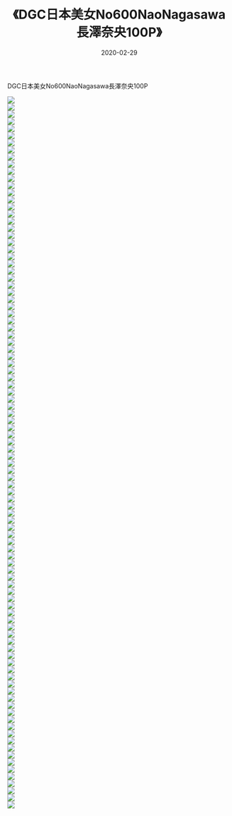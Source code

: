 ﻿---
layout: post
title:  《DGC日本美女No600NaoNagasawa長澤奈央100P》
date:   2020-02-29
img: http://img.660000.xyz/Sharelink/性感/2020/DGC日本美女No600NaoNagasawa長澤奈央100P/000.jpg
categories: [美女, 清纯, 唯美]
---

DGC日本美女No600NaoNagasawa長澤奈央100P

  ![](http://img.660000.xyz/Sharelink/性感/2020/DGC日本美女No600NaoNagasawa長澤奈央100P/001.jpg) <br> ![](http://img.660000.xyz/Sharelink/性感/2020/DGC日本美女No600NaoNagasawa長澤奈央100P/002.jpg) <br> ![](http://img.660000.xyz/Sharelink/性感/2020/DGC日本美女No600NaoNagasawa長澤奈央100P/003.jpg) <br> ![](http://img.660000.xyz/Sharelink/性感/2020/DGC日本美女No600NaoNagasawa長澤奈央100P/004.jpg) <br> ![](http://img.660000.xyz/Sharelink/性感/2020/DGC日本美女No600NaoNagasawa長澤奈央100P/005.jpg) <br> ![](http://img.660000.xyz/Sharelink/性感/2020/DGC日本美女No600NaoNagasawa長澤奈央100P/006.jpg) <br> ![](http://img.660000.xyz/Sharelink/性感/2020/DGC日本美女No600NaoNagasawa長澤奈央100P/007.jpg) <br> ![](http://img.660000.xyz/Sharelink/性感/2020/DGC日本美女No600NaoNagasawa長澤奈央100P/008.jpg) <br> ![](http://img.660000.xyz/Sharelink/性感/2020/DGC日本美女No600NaoNagasawa長澤奈央100P/009.jpg) <br> ![](http://img.660000.xyz/Sharelink/性感/2020/DGC日本美女No600NaoNagasawa長澤奈央100P/010.jpg) <br> ![](http://img.660000.xyz/Sharelink/性感/2020/DGC日本美女No600NaoNagasawa長澤奈央100P/011.jpg) <br> ![](http://img.660000.xyz/Sharelink/性感/2020/DGC日本美女No600NaoNagasawa長澤奈央100P/012.jpg) <br> ![](http://img.660000.xyz/Sharelink/性感/2020/DGC日本美女No600NaoNagasawa長澤奈央100P/013.jpg) <br> ![](http://img.660000.xyz/Sharelink/性感/2020/DGC日本美女No600NaoNagasawa長澤奈央100P/014.jpg) <br> ![](http://img.660000.xyz/Sharelink/性感/2020/DGC日本美女No600NaoNagasawa長澤奈央100P/015.jpg) <br> ![](http://img.660000.xyz/Sharelink/性感/2020/DGC日本美女No600NaoNagasawa長澤奈央100P/016.jpg) <br> ![](http://img.660000.xyz/Sharelink/性感/2020/DGC日本美女No600NaoNagasawa長澤奈央100P/017.jpg) <br> ![](http://img.660000.xyz/Sharelink/性感/2020/DGC日本美女No600NaoNagasawa長澤奈央100P/018.jpg) <br> ![](http://img.660000.xyz/Sharelink/性感/2020/DGC日本美女No600NaoNagasawa長澤奈央100P/019.jpg) <br> ![](http://img.660000.xyz/Sharelink/性感/2020/DGC日本美女No600NaoNagasawa長澤奈央100P/020.jpg) <br> ![](http://img.660000.xyz/Sharelink/性感/2020/DGC日本美女No600NaoNagasawa長澤奈央100P/021.jpg) <br> ![](http://img.660000.xyz/Sharelink/性感/2020/DGC日本美女No600NaoNagasawa長澤奈央100P/022.jpg) <br> ![](http://img.660000.xyz/Sharelink/性感/2020/DGC日本美女No600NaoNagasawa長澤奈央100P/023.jpg) <br> ![](http://img.660000.xyz/Sharelink/性感/2020/DGC日本美女No600NaoNagasawa長澤奈央100P/024.jpg) <br> ![](http://img.660000.xyz/Sharelink/性感/2020/DGC日本美女No600NaoNagasawa長澤奈央100P/025.jpg) <br> ![](http://img.660000.xyz/Sharelink/性感/2020/DGC日本美女No600NaoNagasawa長澤奈央100P/026.jpg) <br> ![](http://img.660000.xyz/Sharelink/性感/2020/DGC日本美女No600NaoNagasawa長澤奈央100P/027.jpg) <br> ![](http://img.660000.xyz/Sharelink/性感/2020/DGC日本美女No600NaoNagasawa長澤奈央100P/028.jpg) <br> ![](http://img.660000.xyz/Sharelink/性感/2020/DGC日本美女No600NaoNagasawa長澤奈央100P/029.jpg) <br> ![](http://img.660000.xyz/Sharelink/性感/2020/DGC日本美女No600NaoNagasawa長澤奈央100P/030.jpg) <br> ![](http://img.660000.xyz/Sharelink/性感/2020/DGC日本美女No600NaoNagasawa長澤奈央100P/031.jpg) <br> ![](http://img.660000.xyz/Sharelink/性感/2020/DGC日本美女No600NaoNagasawa長澤奈央100P/032.jpg) <br> ![](http://img.660000.xyz/Sharelink/性感/2020/DGC日本美女No600NaoNagasawa長澤奈央100P/033.jpg) <br> ![](http://img.660000.xyz/Sharelink/性感/2020/DGC日本美女No600NaoNagasawa長澤奈央100P/034.jpg) <br> ![](http://img.660000.xyz/Sharelink/性感/2020/DGC日本美女No600NaoNagasawa長澤奈央100P/035.jpg) <br> ![](http://img.660000.xyz/Sharelink/性感/2020/DGC日本美女No600NaoNagasawa長澤奈央100P/036.jpg) <br> ![](http://img.660000.xyz/Sharelink/性感/2020/DGC日本美女No600NaoNagasawa長澤奈央100P/037.jpg) <br> ![](http://img.660000.xyz/Sharelink/性感/2020/DGC日本美女No600NaoNagasawa長澤奈央100P/038.jpg) <br> ![](http://img.660000.xyz/Sharelink/性感/2020/DGC日本美女No600NaoNagasawa長澤奈央100P/039.jpg) <br> ![](http://img.660000.xyz/Sharelink/性感/2020/DGC日本美女No600NaoNagasawa長澤奈央100P/040.jpg) <br> ![](http://img.660000.xyz/Sharelink/性感/2020/DGC日本美女No600NaoNagasawa長澤奈央100P/041.jpg) <br> ![](http://img.660000.xyz/Sharelink/性感/2020/DGC日本美女No600NaoNagasawa長澤奈央100P/042.jpg) <br> ![](http://img.660000.xyz/Sharelink/性感/2020/DGC日本美女No600NaoNagasawa長澤奈央100P/043.jpg) <br> ![](http://img.660000.xyz/Sharelink/性感/2020/DGC日本美女No600NaoNagasawa長澤奈央100P/044.jpg) <br> ![](http://img.660000.xyz/Sharelink/性感/2020/DGC日本美女No600NaoNagasawa長澤奈央100P/045.jpg) <br> ![](http://img.660000.xyz/Sharelink/性感/2020/DGC日本美女No600NaoNagasawa長澤奈央100P/046.jpg) <br> ![](http://img.660000.xyz/Sharelink/性感/2020/DGC日本美女No600NaoNagasawa長澤奈央100P/047.jpg) <br> ![](http://img.660000.xyz/Sharelink/性感/2020/DGC日本美女No600NaoNagasawa長澤奈央100P/048.jpg) <br> ![](http://img.660000.xyz/Sharelink/性感/2020/DGC日本美女No600NaoNagasawa長澤奈央100P/049.jpg) <br> ![](http://img.660000.xyz/Sharelink/性感/2020/DGC日本美女No600NaoNagasawa長澤奈央100P/050.jpg) <br> ![](http://img.660000.xyz/Sharelink/性感/2020/DGC日本美女No600NaoNagasawa長澤奈央100P/051.jpg) <br> ![](http://img.660000.xyz/Sharelink/性感/2020/DGC日本美女No600NaoNagasawa長澤奈央100P/052.jpg) <br> ![](http://img.660000.xyz/Sharelink/性感/2020/DGC日本美女No600NaoNagasawa長澤奈央100P/053.jpg) <br> ![](http://img.660000.xyz/Sharelink/性感/2020/DGC日本美女No600NaoNagasawa長澤奈央100P/054.jpg) <br> ![](http://img.660000.xyz/Sharelink/性感/2020/DGC日本美女No600NaoNagasawa長澤奈央100P/055.jpg) <br> ![](http://img.660000.xyz/Sharelink/性感/2020/DGC日本美女No600NaoNagasawa長澤奈央100P/056.jpg) <br> ![](http://img.660000.xyz/Sharelink/性感/2020/DGC日本美女No600NaoNagasawa長澤奈央100P/057.jpg) <br> ![](http://img.660000.xyz/Sharelink/性感/2020/DGC日本美女No600NaoNagasawa長澤奈央100P/058.jpg) <br> ![](http://img.660000.xyz/Sharelink/性感/2020/DGC日本美女No600NaoNagasawa長澤奈央100P/059.jpg) <br> ![](http://img.660000.xyz/Sharelink/性感/2020/DGC日本美女No600NaoNagasawa長澤奈央100P/060.jpg) <br> ![](http://img.660000.xyz/Sharelink/性感/2020/DGC日本美女No600NaoNagasawa長澤奈央100P/061.jpg) <br> ![](http://img.660000.xyz/Sharelink/性感/2020/DGC日本美女No600NaoNagasawa長澤奈央100P/062.jpg) <br> ![](http://img.660000.xyz/Sharelink/性感/2020/DGC日本美女No600NaoNagasawa長澤奈央100P/063.jpg) <br> ![](http://img.660000.xyz/Sharelink/性感/2020/DGC日本美女No600NaoNagasawa長澤奈央100P/064.jpg) <br> ![](http://img.660000.xyz/Sharelink/性感/2020/DGC日本美女No600NaoNagasawa長澤奈央100P/065.jpg) <br> ![](http://img.660000.xyz/Sharelink/性感/2020/DGC日本美女No600NaoNagasawa長澤奈央100P/066.jpg) <br> ![](http://img.660000.xyz/Sharelink/性感/2020/DGC日本美女No600NaoNagasawa長澤奈央100P/067.jpg) <br> ![](http://img.660000.xyz/Sharelink/性感/2020/DGC日本美女No600NaoNagasawa長澤奈央100P/068.jpg) <br> ![](http://img.660000.xyz/Sharelink/性感/2020/DGC日本美女No600NaoNagasawa長澤奈央100P/069.jpg) <br> ![](http://img.660000.xyz/Sharelink/性感/2020/DGC日本美女No600NaoNagasawa長澤奈央100P/070.jpg) <br> ![](http://img.660000.xyz/Sharelink/性感/2020/DGC日本美女No600NaoNagasawa長澤奈央100P/071.jpg) <br> ![](http://img.660000.xyz/Sharelink/性感/2020/DGC日本美女No600NaoNagasawa長澤奈央100P/072.jpg) <br> ![](http://img.660000.xyz/Sharelink/性感/2020/DGC日本美女No600NaoNagasawa長澤奈央100P/073.jpg) <br> ![](http://img.660000.xyz/Sharelink/性感/2020/DGC日本美女No600NaoNagasawa長澤奈央100P/074.jpg) <br> ![](http://img.660000.xyz/Sharelink/性感/2020/DGC日本美女No600NaoNagasawa長澤奈央100P/075.jpg) <br> ![](http://img.660000.xyz/Sharelink/性感/2020/DGC日本美女No600NaoNagasawa長澤奈央100P/076.jpg) <br> ![](http://img.660000.xyz/Sharelink/性感/2020/DGC日本美女No600NaoNagasawa長澤奈央100P/077.jpg) <br> ![](http://img.660000.xyz/Sharelink/性感/2020/DGC日本美女No600NaoNagasawa長澤奈央100P/078.jpg) <br> ![](http://img.660000.xyz/Sharelink/性感/2020/DGC日本美女No600NaoNagasawa長澤奈央100P/079.jpg) <br> ![](http://img.660000.xyz/Sharelink/性感/2020/DGC日本美女No600NaoNagasawa長澤奈央100P/080.jpg) <br> ![](http://img.660000.xyz/Sharelink/性感/2020/DGC日本美女No600NaoNagasawa長澤奈央100P/081.jpg) <br> ![](http://img.660000.xyz/Sharelink/性感/2020/DGC日本美女No600NaoNagasawa長澤奈央100P/082.jpg) <br> ![](http://img.660000.xyz/Sharelink/性感/2020/DGC日本美女No600NaoNagasawa長澤奈央100P/083.jpg) <br> ![](http://img.660000.xyz/Sharelink/性感/2020/DGC日本美女No600NaoNagasawa長澤奈央100P/084.jpg) <br> ![](http://img.660000.xyz/Sharelink/性感/2020/DGC日本美女No600NaoNagasawa長澤奈央100P/085.jpg) <br> ![](http://img.660000.xyz/Sharelink/性感/2020/DGC日本美女No600NaoNagasawa長澤奈央100P/086.jpg) <br> ![](http://img.660000.xyz/Sharelink/性感/2020/DGC日本美女No600NaoNagasawa長澤奈央100P/087.jpg) <br> ![](http://img.660000.xyz/Sharelink/性感/2020/DGC日本美女No600NaoNagasawa長澤奈央100P/088.jpg) <br> ![](http://img.660000.xyz/Sharelink/性感/2020/DGC日本美女No600NaoNagasawa長澤奈央100P/089.jpg) <br> ![](http://img.660000.xyz/Sharelink/性感/2020/DGC日本美女No600NaoNagasawa長澤奈央100P/090.jpg) <br> ![](http://img.660000.xyz/Sharelink/性感/2020/DGC日本美女No600NaoNagasawa長澤奈央100P/091.jpg) <br> ![](http://img.660000.xyz/Sharelink/性感/2020/DGC日本美女No600NaoNagasawa長澤奈央100P/092.jpg) <br> ![](http://img.660000.xyz/Sharelink/性感/2020/DGC日本美女No600NaoNagasawa長澤奈央100P/093.jpg) <br> ![](http://img.660000.xyz/Sharelink/性感/2020/DGC日本美女No600NaoNagasawa長澤奈央100P/094.jpg) <br> ![](http://img.660000.xyz/Sharelink/性感/2020/DGC日本美女No600NaoNagasawa長澤奈央100P/095.jpg) <br> ![](http://img.660000.xyz/Sharelink/性感/2020/DGC日本美女No600NaoNagasawa長澤奈央100P/096.jpg) <br> ![](http://img.660000.xyz/Sharelink/性感/2020/DGC日本美女No600NaoNagasawa長澤奈央100P/097.jpg) <br> ![](http://img.660000.xyz/Sharelink/性感/2020/DGC日本美女No600NaoNagasawa長澤奈央100P/098.jpg) <br> ![](http://img.660000.xyz/Sharelink/性感/2020/DGC日本美女No600NaoNagasawa長澤奈央100P/099.jpg) <br> ![](http://img.660000.xyz/Sharelink/性感/2020/DGC日本美女No600NaoNagasawa長澤奈央100P/100.jpg) <br>